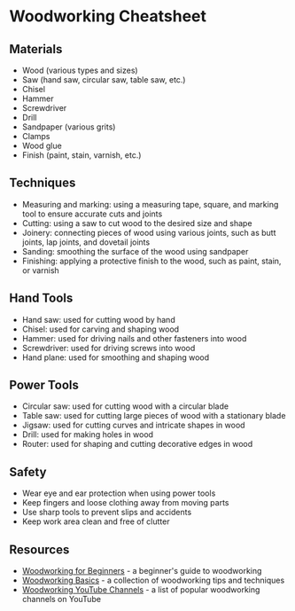 # Woodworking Cheatsheet

## Materials
- Wood (various types and sizes)
- Saw (hand saw, circular saw, table saw, etc.)
- Chisel
- Hammer
- Screwdriver
- Drill
- Sandpaper (various grits)
- Clamps
- Wood glue
- Finish (paint, stain, varnish, etc.)

## Techniques
- Measuring and marking: using a measuring tape, square, and marking tool to ensure accurate cuts and joints
- Cutting: using a saw to cut wood to the desired size and shape
- Joinery: connecting pieces of wood using various joints, such as butt joints, lap joints, and dovetail joints
- Sanding: smoothing the surface of the wood using sandpaper
- Finishing: applying a protective finish to the wood, such as paint, stain, or varnish

## Hand Tools
- Hand saw: used for cutting wood by hand
- Chisel: used for carving and shaping wood
- Hammer: used for driving nails and other fasteners into wood
- Screwdriver: used for driving screws into wood
- Hand plane: used for smoothing and shaping wood

## Power Tools
- Circular saw: used for cutting wood with a circular blade
- Table saw: used for cutting large pieces of wood with a stationary blade
- Jigsaw: used for cutting curves and intricate shapes in wood
- Drill: used for making holes in wood
- Router: used for shaping and cutting decorative edges in wood

## Safety
- Wear eye and ear protection when using power tools
- Keep fingers and loose clothing away from moving parts
- Use sharp tools to prevent slips and accidents
- Keep work area clean and free of clutter

## Resources
- [Woodworking for Beginners](https://www.thesprucecrafts.com/woodworking-for-beginners-4163058) - a beginner's guide to woodworking
- [Woodworking Basics](https://www.woodmagazine.com/basics) - a collection of woodworking tips and techniques
- [Woodworking YouTube Channels](https://www.popularwoodworking.com/woodworking-blogs/10-woodworking-youtube-channels-you-should-follow/) - a list of popular woodworking channels on YouTube